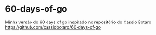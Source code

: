 # 60-days-of-go
Minha versão do 60 days of go inspirado no repositório do Cassio Botaro https://github.com/cassiobotaro/60-days-of-go
